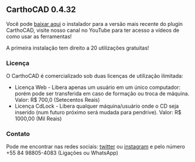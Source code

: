 ## CarthoCAD 0.4.32

Você pode [baixar aqui](https://github.com/gdiael/carthocad/raw/master/CarthoCAD.zip) o instalador para a versão mais recente do plugin CarthoCAD, visite nosso canal no YouTube para ter acesso a vídeos de como usar as ferramentas!

A primeira instalação tem direito a 20 utilizações gratuitas!

### Licença

O CarthoCAD é comercializado sob duas licenças de utilização ilimitada:
- Licença Web - Libera apenas um usuário em um único computador: porém pode ser transferida em caso de formação ou troca de máquina. Valor: R$ 700,0 (Setecentos Reais)
- Licença CdLock - Libera qualquer máquina/usuário onde o CD seja inserido (num futuro próximo será mudada para pendrive). Valor: R$ 1000,00 (Mil Reais)

### Contato

Pode me encontrar nas redes sociais: [twitter](https://twitter.com/gdiael) ou [instagram](https://instagram.com/gdiael) e pelo número +55 84 98805-4083 (Ligações ou WhatsApp)
